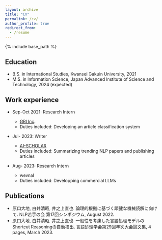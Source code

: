 ```yaml
---
layout: archive
title: "CV"
permalink: /cv/
author_profile: true
redirect_from:
  - /resume
---
```


{% include base_path %}

## Education
* B.S. in International Studies, Kwansei Gakuin University, 2021
* M.S. in Information Science, Japan Advanced Institute of Science and Technology, 2024 (expected)

## Work experience
* Sep-Oct 2021: Research Intern
  * [GRI Inc](https://gri.jp/).
  * Duties included: Developing an article classification system
 
* Jul- 2023: Writer
  * [AI-SCHOLAR](https://ai-scholar.tech/)
  * Duties included: Summarizing trending NLP papers and publishing articles
 
* Aug- 2023: Research Intern
  * wevnal
  * Duties included: Developping commercial LLMs
  
## Publications
* 原口大地, 白井清昭, 井之上直也. 論理的根拠に基づく頑健な機械読解に向けて. NLP若手の会 第17回シンポジウム, August 2022.
* 原口大地, 白井清昭, 井之上直也. 一般性を考慮した言語処理モデルのShortcut Reasoningの自動検出. 言語処理学会第29回年次大会論文集, 4 pages, March 2023.
